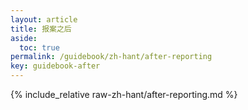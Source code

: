 ```yaml
---
layout: article
title: 报案之后
aside:
  toc: true
permalink: /guidebook/zh-hant/after-reporting
key: guidebook-after
---
```


{% include_relative raw-zh-hant/after-reporting.md %}
